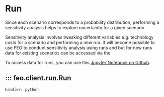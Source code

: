 # Run

Since each scenario corresponds to a probability distribution, performing a sensitivity analysis helps to explore uncertainty for a given scenario.

Sensitivity analysis involves tweaking different variables e.g. technology costs for a scenario and performing a new run. It will become possible to use FEO to conduct sensitivity analysis using runs and but for now runs data for existing scenarios can be accessed via the

To access data for runs, you can use this [Jupyter Notebook on Github](https://github.com/transition-zero/feo-client-examples/blob/main/feo-client-examples/3_system_model_results.ipynb).


## ::: feo.client.run.Run
    handler: python
